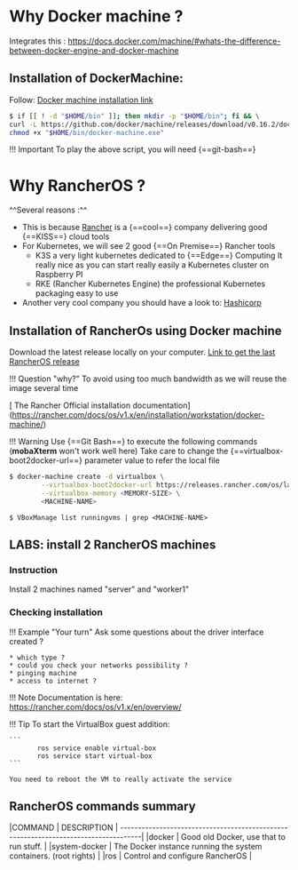 # Why Docker machine ?

Integrates this : https://docs.docker.com/machine/#whats-the-difference-between-docker-engine-and-docker-machine

## Installation of DockerMachine:

Follow: [Docker machine installation link](https://github.com/docker/machine/releases)

``` bash
$ if [[ ! -d "$HOME/bin" ]]; then mkdir -p "$HOME/bin"; fi && \
curl -L https://github.com/docker/machine/releases/download/v0.16.2/docker-machine-Windows-x86_64.exe > "$HOME/bin/docker-machine.exe" && \
chmod +x "$HOME/bin/docker-machine.exe"
```

!!! Important
    To play the above script, you will need {==git-bash==}

# Why RancherOS ?

^^Several reasons :^^
* This is because [Rancher](https://rancher.com/) is a {==cool==} company delivering good {==KISS==} cloud tools
* For Kubernetes, we will see 2 good {==On Premise==} Rancher tools
  * K3S a very light kubernetes dedicated to {==Edge==} Computing
    It really nice as you can start really easily a Kubernetes cluster on Raspberry PI
  * RKE (Rancher Kubernetes Engine) the professional Kubernetes packaging easy to use 
* Another very cool company you should have a look to: [Hashicorp](https://www.hashicorp.com/)

[comment]: <> ([^1] Keep It Simple and Stupid)

[comment]: <> ([^2] "On Premise" means "private", we can say also "In House")

[comment]: <> ([^3] Edge computing could be seen as a micro Data center &#40;IOT / 5G&#41;)

## Installation of RancherOs using Docker machine

Download the latest release locally on your computer. 
[ Link to get the last RancherOS release](https://releases.rancher.com/os/latest/rancheros.iso)

!!! Question "why?"
    To avoid using too much bandwidth as we will reuse the image several time

[ The Rancher Official installation documentation] (https://rancher.com/docs/os/v1.x/en/installation/workstation/docker-machine/)

!!! Warning
    Use {==Git Bash==} to execute the following commands (**mobaXterm** won't work well here)
    Take care to change the {==virtualbox-boot2docker-url==} parameter value to refer the local file

``` bash
$ docker-machine create -d virtualbox \
        --virtualbox-boot2docker-url https://releases.rancher.com/os/latest/rancheros.iso \
        --virtualbox-memory <MEMORY-SIZE> \
        <MACHINE-NAME>
```

```
$ VBoxManage list runningvms | grep <MACHINE-NAME>
```     

## LABS: install 2 RancherOS machines

### Instruction
Install 2 machines named "server" and "worker1"

### Checking installation

!!! Example "Your turn"
    Ask some questions about the driver interface created ?
    
    * which type ?
    * could you check your networks possibility ?
    * pinging machine
    * access to internet ?

!!! Note
    Documentation is here: https://rancher.com/docs/os/v1.x/en/overview/

!!! Tip
    To start the VirtualBox guest addition:

    ```
           ros service enable virtual-box
           ros service start virtual-box
    ```

    You need to reboot the VM to really activate the service


## RancherOS commands summary

|COMMAND       |	DESCRIPTION                                                     |
------------------------------------------------------------------------------------|
|docker	       | Good old Docker, use that to run stuff.                            |
|system-docker | The Docker instance running the system containers. (root rights)   |
|ros	       | Control and configure RancherOS                                    |
